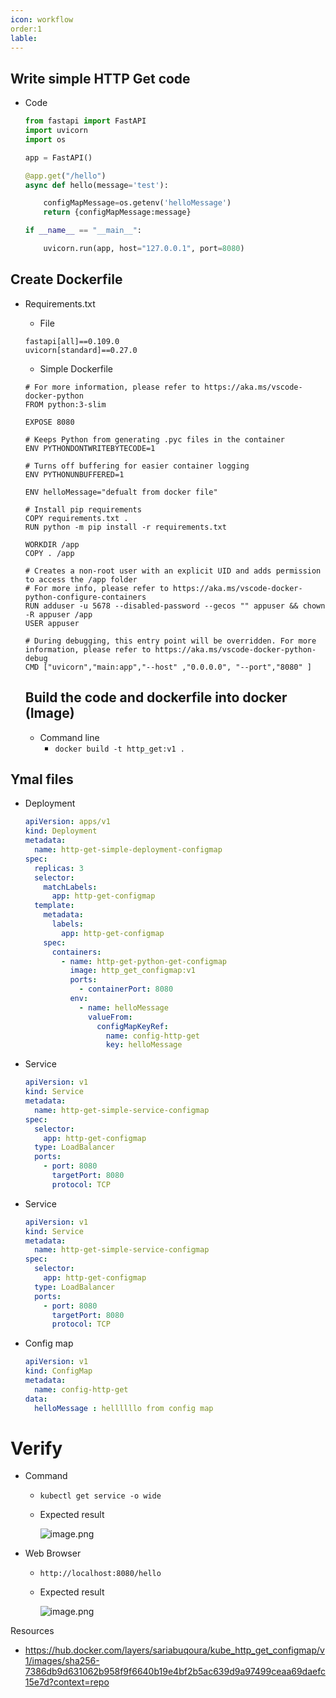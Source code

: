 ```yaml
---
icon: workflow
order:1
lable:
---
```


## Write simple HTTP Get code

- Code
    
    ```python
    from fastapi import FastAPI
    import uvicorn
    import os
    
    app = FastAPI()
    
    @app.get("/hello")
    async def hello(message='test'):
    
        configMapMessage=os.getenv('helloMessage')
        return {configMapMessage:message}
    
    if __name__ == "__main__":
    
        uvicorn.run(app, host="127.0.0.1", port=8080)
    ```
    

## Create Dockerfile

- Requirements.txt
    - File
    
    ```
    fastapi[all]==0.109.0
    uvicorn[standard]==0.27.0
    ```
    
    - Simple Dockerfile
    
    ```docker
    # For more information, please refer to https://aka.ms/vscode-docker-python
    FROM python:3-slim
    
    EXPOSE 8080
    
    # Keeps Python from generating .pyc files in the container
    ENV PYTHONDONTWRITEBYTECODE=1
    
    # Turns off buffering for easier container logging
    ENV PYTHONUNBUFFERED=1
    
    ENV helloMessage="defualt from docker file"
    
    # Install pip requirements
    COPY requirements.txt .
    RUN python -m pip install -r requirements.txt
    
    WORKDIR /app
    COPY . /app
    
    # Creates a non-root user with an explicit UID and adds permission to access the /app folder
    # For more info, please refer to https://aka.ms/vscode-docker-python-configure-containers
    RUN adduser -u 5678 --disabled-password --gecos "" appuser && chown -R appuser /app
    USER appuser
    
    # During debugging, this entry point will be overridden. For more information, please refer to https://aka.ms/vscode-docker-python-debug
    CMD ["uvicorn","main:app","--host" ,"0.0.0.0", "--port","8080" ]
    
    ```
    
    ## Build the code and dockerfile into docker (Image)
    
    - Command line
        - `docker build -t http_get:v1 .`

## Ymal files

- Deployment
    
    ```yaml
    apiVersion: apps/v1
    kind: Deployment
    metadata:
      name: http-get-simple-deployment-configmap
    spec:
      replicas: 3
      selector:
        matchLabels:
          app: http-get-configmap
      template:
        metadata:
          labels:
            app: http-get-configmap
        spec:
          containers:
            - name: http-get-python-get-configmap
              image: http_get_configmap:v1
              ports:
                - containerPort: 8080
              env:
                - name: helloMessage
                  valueFrom:
                    configMapKeyRef:
                      name: config-http-get
                      key: helloMessage
    ```
    
- Service
    
    ```yaml
    apiVersion: v1
    kind: Service
    metadata:
      name: http-get-simple-service-configmap
    spec:
      selector:
        app: http-get-configmap
      type: LoadBalancer
      ports:
        - port: 8080
          targetPort: 8080
          protocol: TCP
    
    ```
    
- Service
    
    ```yaml
    apiVersion: v1
    kind: Service
    metadata:
      name: http-get-simple-service-configmap
    spec:
      selector:
        app: http-get-configmap
      type: LoadBalancer
      ports:
        - port: 8080
          targetPort: 8080
          protocol: TCP
    
    ```
    

- Config map
    
    ```yaml
    apiVersion: v1
    kind: ConfigMap
    metadata:
      name: config-http-get
    data:
      helloMessage : hellllllo from config map 
    ```
    

# Verify

- Command
    - `kubectl get service -o wide`
    - Expected result
        
        ![image.png](https://prod-files-secure.s3.us-west-2.amazonaws.com/f957728d-52bc-414a-aad5-c7916a4193eb/021f0fb0-2f31-4ac2-91a3-a2d19c9d1319/image.png)
        
- Web Browser
    - `http://localhost:8080/hello`
    - Expected result
        
        ![image.png](https://prod-files-secure.s3.us-west-2.amazonaws.com/f957728d-52bc-414a-aad5-c7916a4193eb/10312a2b-1fa2-49ed-acdd-32a92cd6099a/image.png)
        

Resources 

- https://hub.docker.com/layers/sariabuqoura/kube_http_get_configmap/v1/images/sha256-7386db9d631062b958f9f6640b19e4bf2b5ac639d9a97499ceaa69daefc15e7d?context=repo
